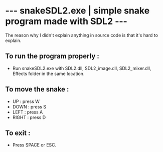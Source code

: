 # --- snakeSDL2.exe | simple snake program made with SDL2 ---
The reason why I didn't explain anything in source code is that it's hard to explain.
## To run the program properly :
- Run snakeSDL2.exe with SDL2.dll, SDL2_image.dll, SDL2_mixer.dll, Effects folder in the same location.

## To move the snake :

- UP : press W
- DOWN : press S
- LEFT : press A
- RIGHT : press D

## To exit :
- Press SPACE or ESC.


